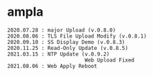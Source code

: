 # ampla

	2020.07.28 : major Upload (v.0.8.0)
	2020.08.06 : TLS File Upload Modify (v.0.8.1)
	2020.09.10 : SS Display Demo (v.0.8.3)
	2020.11.25 : Read-Only Update (v.0.8.5)
	2021.03.15 : NTP Update (v.0.9.2)
							 Web Upload Fixed
	2021.08.06 : Web Apply Reboot


